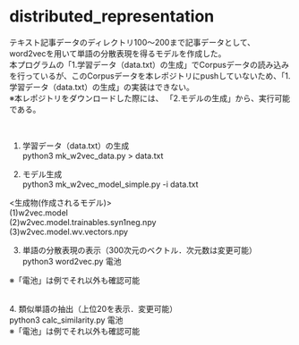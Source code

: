# distributed_representation

テキスト記事データのディレクトリ100～200まで記事データとして、word2vecを用いて単語の分散表現を得るモデルを作成した。<br>
本プログラムの「1.学習データ（data.txt）の生成」でCorpusデータの読み込みを行っているが、このCorpusデータを本レポジトリにpushしていないため、「1.学習データ（data.txt）の生成」の実装はできない。<br>
※本レポジトリをダウンロードした際には、 「2.モデルの生成」から、実行可能である。



<br>

1. 学習データ（data.txt）の生成             <br>
python3 mk_w2vec_data.py > data.txt

2. モデル生成  <br>
python3 mk_w2vec_model_simple.py -i data.txt  <br>

<生成物(作成されるモデル)>　                <br>
<span>(1)w2vec.model</span>             <br>
(2)w2vec.model.trainables.syn1neg.npy  <br>
(3)w2vec.model.wv.vectors.npy          <br>


3. 単語の分散表現の表示（300次元のベクトル．次元数は変更可能） <br>
python3 word2vec.py 電池

※「電池」は例でそれ以外も確認可能

 <br>
4. 類似単語の抽出（上位20を表示．変更可能） <br>
python3 calc_similarity.py 電池
<br>
※「電池」は例でそれ以外も確認可能
